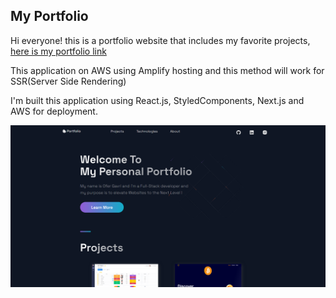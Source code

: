 ## My Portfolio


Hi everyone! this is a portfolio website that includes my favorite projects, [here is my portfolio link](https://main.dnnxag6br6zdw.amplifyapp.com/#about)

This application on AWS using Amplify hosting and this method will work for SSR(Server Side Rendering)

I'm built this application using React.js, StyledComponents, Next.js and AWS for deployment.

![Portfolio Website](public/readme/readme-home.png)
